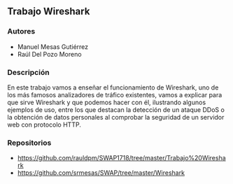 ## Trabajo Wireshark ##

### Autores ###

- Manuel Mesas Gutiérrez
- Raúl Del Pozo Moreno

### Descripción ###

En este trabajo vamos a enseñar el funcionamiento de Wireshark, uno de los más famosos analizadores de tráfico existentes, vamos a explicar para que sirve Wireshark y que podemos hacer con él, ilustrando algunos ejemplos de uso, entre los que destacan la detección de un ataque DDoS o la obtención de datos personales al comprobar la seguridad de un servidor web con protocolo HTTP.

### Repositorios ###

- https://github.com/rauldpm/SWAP1718/tree/master/Trabajo%20Wireshark
- https://github.com/srmesas/SWAP/tree/master/Wireshark
